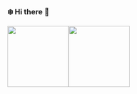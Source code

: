 ### :snowflake: Hi there 👋

<a href="https://github.com/Colmar-zlicheng/"><img height="137px" src="https://github-readme-stats-snow.vercel.app/api?username=Colmar-zlicheng&hide_title=true&hide_border=true&show_icons=true&include_all_commits=true&count_private=true&line_height=21&text_color=000&icon_color=000&bg_color=0,ea6161,ffc64d,fffc4d,52fa5a&theme=graywhite" /><!-- wi*quL3fcV --><img height="137px" src="https://github-readme-stats-snow.vercel.app/api/top-langs/?username=Colmar-zlicheng&hide_title=true&hide_border=true&layout=compact&langs_count=4&exclude_repo=comp426,Redventures-Movie-Quotes&text_color=000&icon_color=fff&bg_color=0,52fa5a,4dfcff,c64dff&theme=graywhite" /></a>
